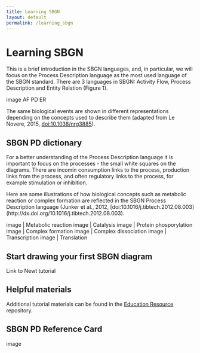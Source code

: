 ```yaml
---
title: Learning SBGN
layout: default
permalink: /learning_sbgn
---
```


# Learning SBGN

<p>This is a brief introduction in the SBGN languages, and, in particular, we will focus on the Process Description language as the most used language of the SBGN standard. There are 3 languages in SBGN: Activity Flow, Process Description and Entity Relation (Figure 1).</p>

<p>image AF PD ER</p>

The same biological events are shown in different representations depending on the concepts used to describe them (adapted from Le Novere, 2015, [doi:10.1038/nrg3885](https://dx.doi.org/10.1038/nrg3885)).

## SBGN PD dictionary

<p>For a better understanding of the Process Description language it is important to focus on the processes - the small white squares on the diagrams. There are incomin consumption links to the process, production links from the process, and often regulatory links to the process, for example stimulation or inhibition.</p>

<p>Here are some illustrations of how biological concepts such as metabolic reaction or complex formation are reflected in the SBGN Process Description language (Junker et al., 2012, [doi:10.1016/j.tibtech.2012.08.003](http://dx.doi.org/10.1016/j.tibtech.2012.08.003).</p>

image | Metabolic reaction
image | Catalysis
image | Protein phosporylation
image | Complex formation
image | Complex dissociation
image | Transcription
image | Translation

## Start drawing your first SBGN diagram

Link to Newt tutorial

## Helpful materials

Additional tutorial materials can be found in the [Education Resource](https://github.com/sbgn/educational-resources) repository.

## SBGN PD Reference Card

image
